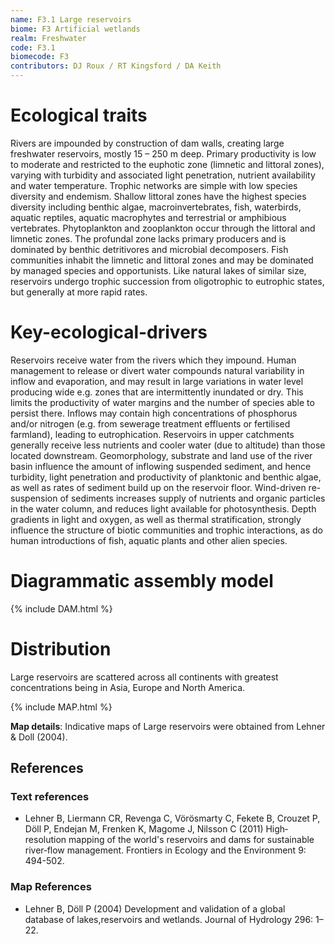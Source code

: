 ```yaml
---
name: F3.1 Large reservoirs
biome: F3 Artificial wetlands
realm: Freshwater
code: F3.1
biomecode: F3
contributors: DJ Roux / RT Kingsford / DA Keith
---
```


# Ecological traits

Rivers are impounded by construction of dam walls, creating large freshwater reservoirs, mostly 15 – 250 m deep. Primary productivity is low to moderate and restricted to the euphotic zone (limnetic and littoral zones), varying with turbidity and associated light penetration, nutrient availability and water temperature. Trophic networks are simple with low species diversity and endemism. Shallow littoral zones have the highest species diversity including benthic algae, macroinvertebrates, fish, waterbirds, aquatic reptiles, aquatic macrophytes and terrestrial or amphibious vertebrates. Phytoplankton and zooplankton occur through the littoral and limnetic zones. The profundal zone lacks primary producers and is dominated by benthic detritivores and microbial decomposers. Fish communities inhabit the limnetic and littoral zones and may be dominated by managed species and opportunists. Like natural lakes of similar size, reservoirs undergo trophic succession from oligotrophic to eutrophic states, but generally at more rapid rates.

# Key-ecological-drivers

Reservoirs receive water from the rivers which they impound. Human management to release or divert water compounds natural variability in inflow and evaporation, and may result in large variations in water level producing wide e.g. zones that are intermittently inundated or dry. This limits the productivity of water margins and the number of species able to persist there. Inflows may contain high concentrations of phosphorus and/or nitrogen (e.g. from sewerage treatment effluents or fertilised farmland), leading to eutrophication. Reservoirs in upper catchments generally receive less nutrients and cooler water (due to altitude) than those located downstream. Geomorphology, substrate and land use of the river basin influence the amount of inflowing suspended sediment, and hence turbidity, light penetration and productivity of planktonic and benthic algae, as well as rates of sediment build up on the reservoir floor. Wind-driven re-suspension of sediments increases supply of nutrients and organic particles in the water column, and reduces light available for photosynthesis. Depth gradients in light and oxygen, as well as thermal stratification, strongly influence the structure of biotic communities and trophic interactions, as do human introductions of fish, aquatic plants and other alien species.

# Diagrammatic assembly model

{% include DAM.html %}

# Distribution

Large reservoirs are scattered across all continents with greatest concentrations being in Asia, Europe and North America.

{% include MAP.html %}

**Map details**: Indicative maps of Large reservoirs were obtained from Lehner & Doll (2004).

## References
### Text references
* Lehner B, Liermann CR, Revenga C, Vörösmarty C, Fekete B, Crouzet P, Döll P, Endejan M, Frenken K, Magome J, Nilsson C (2011) High‐resolution mapping of the world's reservoirs and dams for sustainable river‐flow management. Frontiers in Ecology and the Environment 9: 494-502.
### Map References
* Lehner B, Döll P (2004) Development and validation of a global database of lakes,reservoirs and wetlands. Journal of Hydrology 296: 1–22.

